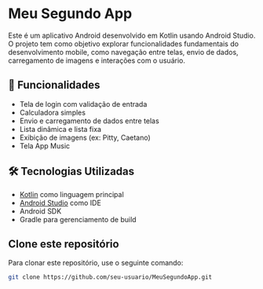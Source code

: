 # Meu Segundo App

Este é um aplicativo Android desenvolvido em Kotlin usando Android Studio. O projeto tem como objetivo explorar funcionalidades fundamentais do desenvolvimento mobile, como navegação entre telas, envio de dados, carregamento de imagens e interações com o usuário.

## 📱 Funcionalidades

- Tela de login com validação de entrada  
- Calculadora simples  
- Envio e carregamento de dados entre telas  
- Lista dinâmica e lista fixa  
- Exibição de imagens (ex: Pitty, Caetano)  
- Tela App Music

## 🛠️ Tecnologias Utilizadas

- [Kotlin](https://kotlinlang.org/) como linguagem principal  
- [Android Studio](https://developer.android.com/studio) como IDE  
- Android SDK  
- Gradle para gerenciamento de build  

## Clone este repositório

Para clonar este repositório, use o seguinte comando:

```bash
git clone https://github.com/seu-usuario/MeuSegundoApp.git


